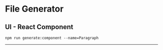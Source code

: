 # File Generator

## UI - React Component

```
npm run generate:component --name=Paragraph
```

---
